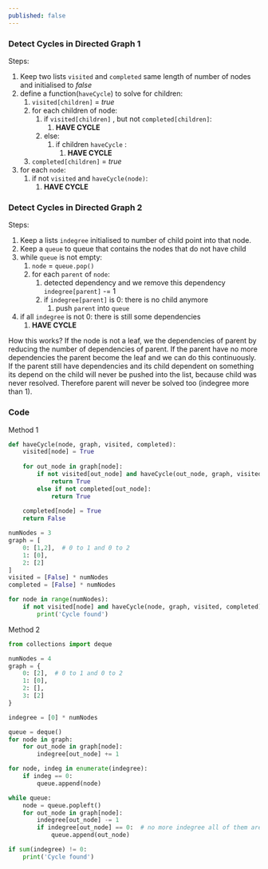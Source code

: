 ```yaml
---
published: false
---
```

### Detect Cycles in Directed Graph 1

Steps:

1. Keep two lists `visited` and `completed` same length of number of nodes and initialised to *false*
2. define a function(`haveCycle`) to solve for children:
    1. `visited[children]` = *true*
    2. for each children of node:
        1. if `visited[children]` , but not `completed[children]`:
            1. **HAVE CYCLE**
        2. else:
            1. if children `haveCycle` :
                1. **HAVE CYCLE**
    3. `completed[children]` = *true*
3. for each `node`:
    1. if not `visited` and `haveCycle(node)`:
        1. **HAVE CYCLE**


### Detect Cycles in Directed Graph 2

Steps:

1. Keep a lists `indegree` initialised to number of child point into that node.
2. Keep a `queue` to queue that contains the nodes that do not have child
3. while `queue` is not empty:
    1. `node` = `queue.pop()`
    2. for each `parent` of `node`:
        1. detected dependency and we remove this dependency `indegree[parent]` -= 1
        2. if `indegree[parent]` is 0: there is no child anymore
            1. push `parent` into `queue`
4. if all `indegree` is not 0: there is still some dependencies
    1. **HAVE CYCLE**
    
How this works? If the node is not a leaf, we the dependencies of parent by reducing the number of dependencies of parent. If the parent have no more dependencies the parent become the leaf and we can do this continuously. If the parent still have dependencies and its child dependent on something its depend on the child will never be pushed into the list, because child was never resolved. Therefore parent will never be solved too (indegree more than 1).
    
### Code
Method 1
```python
def haveCycle(node, graph, visited, completed):
    visited[node] = True
    
    for out_node in graph[node]:
        if not visited[out_node] and haveCycle(out_node, graph, visited, completed):
            return True
        else if not completed[out_node]:
            return True
    
    completed[node] = True
    return False

numNodes = 3
graph = [
	0: [1,2],  # 0 to 1 and 0 to 2
    1: [0],
    2: [2]
]
visited = [False] * numNodes
completed = [False] * numNodes

for node in range(numNodes):
    if not visited[node] and haveCycle(node, graph, visited, completed):
        print('Cycle found')
```

Method 2
```python
from collections import deque

numNodes = 4
graph = {
    0: [2],  # 0 to 1 and 0 to 2
    1: [0],
    2: [],
    3: [2]
}

indegree = [0] * numNodes

queue = deque()
for node in graph:
    for out_node in graph[node]:
        indegree[out_node] += 1

for node, indeg in enumerate(indegree):
    if indeg == 0:
        queue.append(node)

while queue:
    node = queue.popleft()
    for out_node in graph[node]:
        indegree[out_node] -= 1
        if indegree[out_node] == 0:  # no more indegree all of them are solved
            queue.append(out_node)

if sum(indegree) != 0:
    print('Cycle found')
```